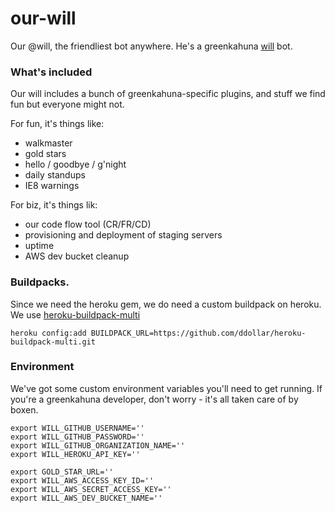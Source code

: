 our-will
========

Our @will, the friendliest bot anywhere.  He's a greenkahuna [will](https://github.com/greenkahuna/will) bot.


### What's included
Our will includes a bunch of greenkahuna-specific plugins, and stuff we find fun but everyone might not.  

For fun, it's things like:

- walkmaster
- gold stars
- hello / goodbye / g'night
- daily standups
- IE8 warnings

For biz, it's things lik:

- our code flow tool (CR/FR/CD)
- provisioning and deployment of staging servers
- uptime
- AWS dev bucket cleanup


### Buildpacks.
Since we need the heroku gem, we do need a custom buildpack on heroku. We use [heroku-buildpack-multi](https://github.com/ddollar/heroku-buildpack-multi)
```
heroku config:add BUILDPACK_URL=https://github.com/ddollar/heroku-buildpack-multi.git
```


### Environment
We've got some custom environment variables you'll need to get running. If you're a greenkahuna developer, don't worry - it's all taken care of by boxen.

```
export WILL_GITHUB_USERNAME=''
export WILL_GITHUB_PASSWORD=''
export WILL_GITHUB_ORGANIZATION_NAME=''
export WILL_HEROKU_API_KEY=''

export GOLD_STAR_URL=''
export WILL_AWS_ACCESS_KEY_ID=''
export WILL_AWS_SECRET_ACCESS_KEY=''
export WILL_AWS_DEV_BUCKET_NAME=''
```